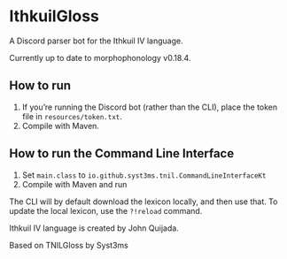 # IthkuilGloss

A Discord parser bot for the Ithkuil IV language.

Currently up to date to morphophonology v0.18.4.

## How to run

1. If you’re running the Discord bot (rather than the CLI), place the token
   file in `resources/token.txt`.
2. Compile with Maven.

## How to run the Command Line Interface

1. Set `main.class` to `io.github.syst3ms.tnil.CommandLineInterfaceKt`
2. Compile with Maven and run

The CLI will by default download the lexicon locally, and then use that. To update the local lexicon, use the `?!reload` command.

Ithkuil IV language is created by John Quijada.

Based on TNILGloss by Syst3ms
